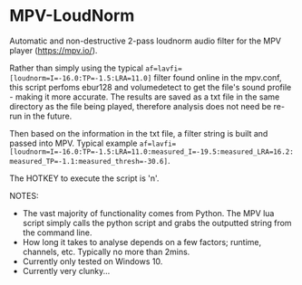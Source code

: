 # MPV-LoudNorm
Automatic and non-destructive 2-pass loudnorm audio filter for the MPV player (https://mpv.io/).

Rather than simply using the typical `af=lavfi=[loudnorm=I=-16.0:TP=-1.5:LRA=11.0]` filter found online in the mpv.conf, this script perfoms ebur128 and volumedetect to get the file's sound profile - making it more accurate. The results are saved as a txt file in the same directory as the file being played, therefore analysis does not need be re-run in the future.

Then based on the information in the txt file, a filter string is built and passed into MPV. Typical example `af=lavfi=[loudnorm=I=-16.0:TP=-1.5:LRA=11.0:measured_I=-19.5:measured_LRA=16.2:measured_TP=-1.1:measured_thresh=-30.6]`.

The HOTKEY to execute the script is 'n'.

NOTES:
 - The vast majority of functionality comes from Python. The MPV lua script simply calls the python script and grabs the outputted string from the command line.
 - How long it takes to analyse depends on a few factors; runtime, channels, etc. Typically no more than 2mins.
 - Currently only tested on Windows 10.
 - Currently very clunky...
